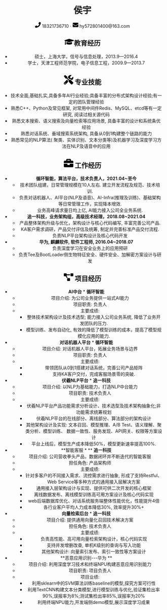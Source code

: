  <center>
     <h1>侯宇</h1>
     <div>
         <span>
             <img src="assets/phone-solid.svg" width="18px">
             18321736710
         </span>
         ·
         <span>
             <img src="assets/envelope-solid.svg" width="18px">
             hy572801400@163.com
         </span>

## <img src="assets/graduation-cap-solid.svg" width="30px">教育经历


- 硕士，上海大学，信号与信息处理，2013.9—2016.4
- 学士，天津工程师范学院，电子信息工程，2009.9—2013.7

## <img src="assets/tools-solid.svg" width="30px"> 专业技能

- 技术全面,基础扎实,具备多年AI行业经验;具备丰富的分布式架构设计经验;有一定的团队管理经验
- 熟悉C++、Python及常见框架, 对常用中间件Redis、MySQL、etcd等有一定研究, 阅读过相关源代码
- 熟悉文本搜索、语义搜索及向量检索等应用场景, 具备丰富的设计和系统条优经验
- 熟悉对话系统、垂域搜索系统架构, 具备从0到1构建整个链路的能力
- 熟悉常见的NLP算法( 聚类、实体识别、文本分类等)及机器学习及深度学习方法在NLP及语音中的应用

## <img src="assets/briefcase-solid.svg" width="30px"> 工作经历

- **循环智能，算法平台，技术负责人，2021.04~至今**
  - 技术团队组建，日常管理规模在10人左右. 建立开发流程及规范、技术培训.
  - 负责对话机器人、AI平台(NLP及语音)、AI-Infra(推理及训练)、基础架构等日常管理工作，实现降本增效.
  - 业务高峰请求量日均上亿,  AI能力接入公司全业务系统.
- **追一科技，业务架构组，高级技术经理，2018.08~2021.04**
  - 产品整体架构升级与优化，架构设计与核心代码编写, 丰富完善公司产品.
  - KA客户需求调研，产品交付评估及统筹, 制定并完善标准产品交付流程.
  - 负责NLP平台架构设计及核心代码开发
- **华为,   麒麟软件,  软件工程师,  2016.04~2018.07**
  - 负责深度学习在安全业务上的应用预研
  - 负责Tee及BootLoader侧生物特征安全、硬件安全、加解密方案设计与研发

## <img src="assets/project-diagram-solid.svg" width="30px"> 项目经历

- **AI中台** * **循环智能** 
  - 项目介绍:  为公司业务提供一站式AI能力
  - 项目职责: 负责人
  - 主要成绩:
    - 整体技术架构设计及技术选型; 能力接入公司业务系统, 降低了业务开发团队的压力.
    - 模型训练、发布自动化, 有效的降低了模型训练的成本，提高了模型规模化应用的能力.
- **对话机器人平台** * **循环智能** 
  - 项目介绍: 对话机器人平台，拓展业务场景与边界
  - 项目职责: 负责人
  - 主要成绩:
    - 带领团队从0到1搭建对话系统，完善公司产品矩阵
    - 支持KA客户交付，完成客服场景零的突破.
- **伏羲NLP平台**  * **追一科技** 
  - 项目介绍: 以NLP为基础能力，打造NLP中台能力
  - 项目职责: 技术负责人
  - 主要成绩:
    - 伏羲NLP平台产品功能需求分析设计、技术选型及技术架构抽象化;非功能需求统筹规划
    - 伏羲NLP平台的在线部分、离线部分、算法部分的架构设计
    - 其他架构设计及实现: 文本召回、模型推理、A/B Test、语义理解、聚类分析、模型训练、 数据一致性、服务发现、API网关、权限等方案设计
    - 平台上线后，模型生产成本降低50%，模型更新速率提高100%.
- **智能客服 * ** **追一科技**     	                          
  - 项目介绍:  公司营收拳头产品，数据闭环并不断迭代的智能客服
  - 担任角色:  产品架构师
  - 主要成绩:
    - 针对多客户的不同接入需求、流控需求进行抽象, 形成了支持Restful、Web Service等多种方式的通用接入层解决方案
    - 通用接入层架构设计与实现、提供可供二次开发的核心框架
    - 离线数据发布、离线模型训练高可用方案设计及核心代码实现
    - web后端数据库优化、对话系统服务端整体性能优化，性能提升4倍
    - 各行业客户平均人力成本降低30%, 效率提升30%+
- **向量检索后台** * **追一科技** 
  - 项目介绍:  提供通用向量化召回技术解决方案
  - 担任角色:  技术负责人
  - 主要成绩:
    - 负责高性能、高可用向量检索架构设计，核心代码实现
    - 支持并发增删改查,  单机K级别的查询与写入功能
    - 其他架构设计: 向量索引发布、索引一致性等方案设计
- **恶意应用识别---华为                  	**
  - 项目介绍: 利用深度学习技术和终端NPU构建恶意应用识别能力
  - 项目职责: 项目负责人
  - 项目业绩:
    - 利用sklearn中的SVM算法训练baseline的模型,探究方案可行性
    - 利用TextCNN构建文本分类模型,进行模型训练与优化,验证集检出率90%,误报率为8%;测试集检出率85%,误报率为20%              
    - 利用终端NPU能力,开发端侧demo模型,展示深度学习成果
